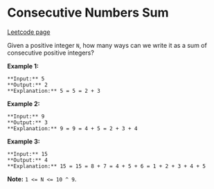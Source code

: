 # Consecutive Numbers Sum
[Leetcode page](https://leetcode.com/problems/consecutive-numbers-sum/description)

Given a positive integer `N`, how many ways can we write it as a sum of
consecutive positive integers?

**Example 1:**

    
    
    **Input:** 5
    **Output:** 2
    **Explanation:** 5 = 5 = 2 + 3

**Example 2:**

    
    
    **Input:** 9
    **Output:** 3
    **Explanation:** 9 = 9 = 4 + 5 = 2 + 3 + 4

**Example 3:**

    
    
    **Input:** 15
    **Output:** 4
    **Explanation:** 15 = 15 = 8 + 7 = 4 + 5 + 6 = 1 + 2 + 3 + 4 + 5

**Note:**  `1 <= N <= 10 ^ 9`.

